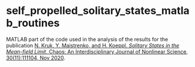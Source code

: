 # self_propelled_solitary_states_matlab_routines

MATLAB part of the code used in the analysis of the results for the publication [N. Kruk, Y. Maistrenko, and H. Koeppl. *Solitary States in the Mean-field Limit*. Chaos: An Interdisciplinary Journal of Nonlinear Science, 30(11):111104, Nov 2020](https://aip.scitation.org/doi/10.1063/5.0029585).
